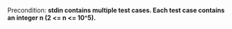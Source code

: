 Precondition: **stdin contains multiple test cases. Each test case contains an integer n (2 <= n <= 10^5).**